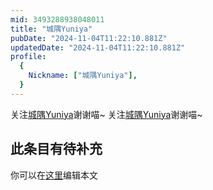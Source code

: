 ```yaml
---
mid: 3493288938048011
title: "城隅Yuniya"
pubDate: "2024-11-04T11:22:10.881Z"
updatedDate: "2024-11-04T11:22:10.881Z"
profile:
  {
    Nickname: ["城隅Yuniya"],
  }
---
```


关注[城隅Yuniya](https://space.bilibili.com/3493288938048011)谢谢喵~ 关注[城隅Yuniya](https://space.bilibili.com/3493288938048011)谢谢喵~

## 此条目有待补充
你可以在[这里](https://github.com/Yuhanawa/VTuber.ICU/edit/master/src/content/v/城隅Yuniya/index.md)编辑本文
